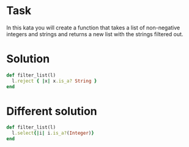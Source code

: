 # Task
In this kata you will create a function that takes a list of 
non-negative integers and strings and returns a new list with the strings filtered out.

# Solution
```ruby
def filter_list(l)
  l.reject { |x| x.is_a? String }
end
```

# Different solution
```ruby
def filter_list(l)
  l.select{|i| i.is_a?(Integer)}
end
```
